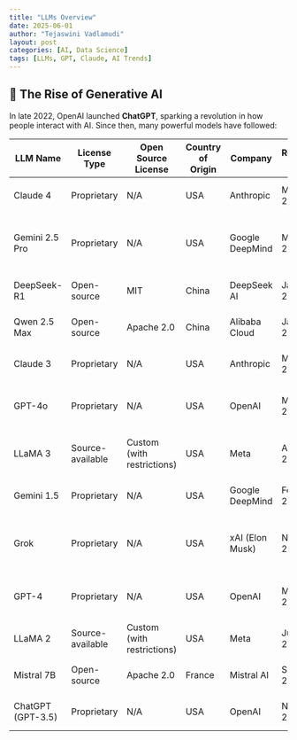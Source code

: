```yaml
---
title: "LLMs Overview"
date: 2025-06-01
author: "Tejaswini Vadlamudi"
layout: post
categories: [AI, Data Science]
tags: [LLMs, GPT, Claude, AI Trends]
---
```


## 🚀 The Rise of Generative AI

In late 2022, OpenAI launched **ChatGPT**, sparking a revolution in how people interact with AI.
Since then, many powerful models have followed:

| LLM Name | License Type | Open Source License | Country of Origin | Company | Release Date | Deployment Environment | Capabilities | Context Window (Tokens) | Reference |
|----------|------------------|-------------------------|-----------------------|-------------|------------------|----------------------------|------------------|-----------------------------|---------------|
| Claude 4 | Proprietary | N/A | USA | Anthropic | May 22, 2025 | Cloud | Enhanced reasoning, visual analysis | 200,000 | [Claude 4](https://www.anthropic.com/news/claude-4) |
| Gemini 2.5 Pro | Proprietary | N/A | USA | Google DeepMind | Mar 25, 2025 | Cloud | Real-time audio/video, enhanced spatial understanding | 1,000,000 | [Gemini 2.5](https://blog.google/technology/google-deepmind/gemini-model-thinking-updates-march-2025/) |
| DeepSeek-R1 | Open-source | MIT | China | DeepSeek AI | Jan 20, 2025 | Cloud, Local | Advanced reasoning, coding, math | 32,000 | [DeepSeek AI](https://www.deepseek.com/en) |
| Qwen 2.5 Max | Open-source | Apache 2.0 | China | Alibaba Cloud | Jan 2025 | Cloud, Local | Multimodal, coding, math, vision | 32,000 | [Qwen 2.5](https://qwenlm.github.io/) |
| Claude 3 | Proprietary | N/A | USA | Anthropic | Mar 4, 2024 | Cloud | Multimodal, long-context understanding | 200,000 | [Claude 3](https://www.anthropic.com/news/claude-3-family) |
| GPT-4o | Proprietary | N/A | USA | OpenAI | May 13, 2024 | Cloud | Multimodal (text, image, audio), faster, cost-effective | 128,000 | [GPT-4o](https://en.wikipedia.org/wiki/GPT-4o) |
| LLaMA 3 | Source-available | Custom (with restrictions) | USA | Meta | Apr 18, 2024 | Cloud, Local (with license) | Multilingual, multimodal, advanced reasoning | 8,000 | [LLaMA 3](https://www.llama.com/llama3/) |
| Gemini 1.5 | Proprietary | N/A | USA | Google DeepMind | Feb 15, 2024 | Cloud | Multimodal, long-context processing | 2,000,000 | [Gemini 1.5](https://blog.google/technology/ai/google-gemini-next-generation-model-february-2024/) |
| Grok | Proprietary | N/A | USA | xAI (Elon Musk) | Nov 2023 | Cloud (X/Twitter Premium) | Conversational AI with real-time knowledge from X | Unknown | [Grok](https://x.ai/) |
| GPT-4 | Proprietary | N/A | USA | OpenAI | Mar 14, 2023 | Cloud | Multimodal (text, image), advanced reasoning | 32,000 | [GPT-4](https://openai.com/index/gpt-4-research/) |
| LLaMA 2 | Source-available | Custom (with restrictions) | USA | Meta | Jul 18, 2023 | Cloud, Local (with license) | Text generation, chat | 4,096 | [LLaMA 2](https://www.llama.com/llama2/) |
| Mistral 7B | Open-source | Apache 2.0 | France | Mistral AI | Sep 27, 2023 | Cloud, Local | Code generation, reasoning | 32,000 | [Mistral 7B](https://mistral.ai/news/announcing-mistral-7b) |
| ChatGPT (GPT-3.5) | Proprietary | N/A | USA | OpenAI | Nov 30, 2022 | Cloud | Conversational AI, general-purpose tasks | 4,096 | [ChatGPT](https://openai.com/blog/chatgpt) |
